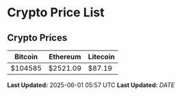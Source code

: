 # Crypto Price List

## Crypto Prices
| Bitcoin | Ethereum | Litecoin |
| ------- | -------- | -------- |
| $104585 | $2521.09 | $87.19 |
**Last Updated:** 2025-06-01 05:57 UTC
**Last Updated:** $DATE$
